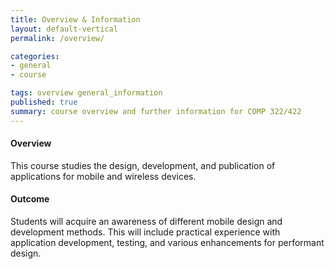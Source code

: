 ```yaml
---
title: Overview & Information
layout: default-vertical
permalink: /overview/

categories:
- general
- course

tags: overview general_information
published: true
summary: course overview and further information for COMP 322/422
---
```


#### Overview
This course studies the design, development, and publication of applications for mobile and wireless devices.

#### Outcome
Students will acquire an awareness of different mobile design and development methods. This will include practical experience with application development, testing, and various enhancements for performant design.
